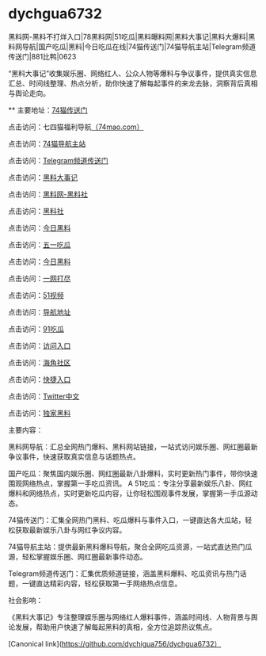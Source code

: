 # dychgua6732
黑料网-黑料不打烊入口|78黑料网|51吃瓜|黑料曝料网|黑料大事记|黑料大爆料|黑料网导航|国产吃瓜|黑料|今日吃瓜在线|74猫传送门|74猫导航主站|Telegram频道传送门|881比鸭|0623

“黑料大事记”收集娱乐圈、网络红人、公众人物等爆料与争议事件，提供真实信息汇总、时间线整理、热点分析，助你快速了解每起事件的来龙去脉，洞察背后真相与舆论走向。

** 主要地址：<a href="https://74mao.com/">74猫传送门</a>

点击访问：七四猫福利导航<a href="https://74mao.com/">（74mao.com）</a>

点击访问：<a href="https://74mao.com/">74猫导航主站</a>

点击访问：<a href="https://74mao.com/">Telegram频道传送门</a>

点击访问：<a href="https://hl170.pages.dev/">黑料大事记</a>

点击访问：<a href="https://hl223.pages.dev/">黑料网-黑料社</a>

点击访问：<a href="https://hl159.pages.dev/">黑料社</a>

点击访问：<a href="https://hl155.pages.dev/">今日黑料</a>

点击访问：<a href="https://hl137.pages.dev/">五一吃瓜</a>

点击访问：<a href="https://hl159.pages.dev/">今日黑料</a>

点击访问：<a href="https://hj-821.pages.dev/">一网打尽</a>

点击访问：<a href="https://hj-822.pages.dev/">51视频</a>

点击访问：<a href="https://hj-835.pages.dev/">导航地址</a>

点击访问：<a href="https://hj-835.pages.dev/">91吃瓜</a>

点击访问：<a href="https://hj-842.pages.dev/">访问入口</a>

点击访问：<a href="https://hj-843.pages.dev/">海角社区</a>

点击访问：<a href="https://hj-846.pages.dev/">快捷入口</a>

点击访问：<a href="https://tt-01.pages.dev/">Twitter中文</a>

点击访问：<a href="https://hl240.pages.dev/">独家黑料</a>

主要内容：

黑料网导航：汇总全网热门爆料、黑料网站链接，一站式访问娱乐圈、网红圈最新争议事件，快速获取真实信息与话题热点。

国产吃瓜：聚焦国内娱乐圈、网红圈最新八卦爆料，实时更新热门事件，带你快速围观网络热点，掌握第一手吃瓜资讯。
A
51吃瓜：专注分享最新娱乐八卦、网红爆料和网络热点，实时更新吃瓜内容，让你轻松围观事件发展，掌握第一手瓜源动态。

74猫传送门：汇集全网热门黑料、吃瓜爆料与事件入口，一键直达各大瓜站，轻松获取最新娱乐八卦与网红争议内容。

74猫导航主站：提供最新黑料爆料导航，聚合全网吃瓜资源，一站式直达热门瓜源，轻松掌握娱乐圈、网红圈最新事件动态。

Telegram频道传送门：汇集优质频道链接，涵盖黑料爆料、吃瓜资讯与热门话题，一键直达精彩内容，轻松获取第一手网络热点信息。

社会影响：

《黑料大事记》专注整理娱乐圈与网络红人爆料事件，涵盖时间线、人物背景与舆论发展，帮助用户快速了解每起黑料的真相，全方位追踪热议焦点。

[Canonical link](https://github.com/dychigua756/dychgua6732）
